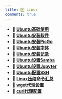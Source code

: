 ```yaml
---
title: 1️⃣ Linux
comments: true
---
```


<div class="grid cards" markdown>

- 🍟 [__Ubuntu基础使用__](./A.md)
- 🍅 [__Ubuntu安装软件__](./B.md)
- 🍉 [__Ubuntu安装PicGo__](./C.md)
- 🍎 [__Ubuntu安装字体__](./D.md)
- 🍓 [__Ubuntu安装记录__](./E.md)
- 🍬 [__Ubuntu设置Samba__](./F.md)
- 🍿 [__Ubuntu设置Jupyter__](./G.md)
- 🎈 [__Ubuntu配置SSH__](./H.md)
- 🎒 [__Linux压缩命令汇总__](./I.md)
- 🎯 [__wget代理设置__](./J.md)
- 🐞 [__curl代理配置__](./K.md)

</div>